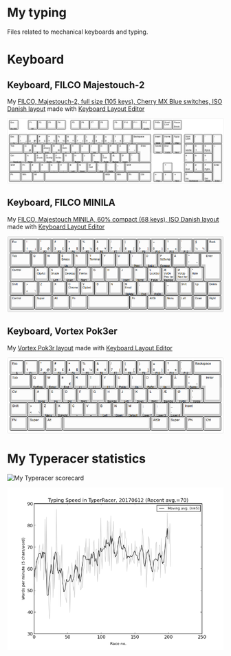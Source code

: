 
# My typing

Files related to mechanical keyboards and typing.

# Keyboard

## Keyboard, FILCO Majestouch-2

My [FILCO, Majestouch-2, full size (105 keys), Cherry MX Blue switches, ISO Danish layout](http://www.keyboard-layout-editor.com/##@_backcolor=#ffffff&name=FILCO,%20Majestouch-2,%20full%20size&author=Thomas%20B%C3%B8vith&switchMount=cherry&switchBrand=cherry&switchType=MX1A-E1xx;&@=Esc%0A%0A%0A%0ABootMd&_x:1;&=F1%0A%0A%0A%0AM1&=F2&=F3&=F4&_x:0.5;&=F5&=F6&=F7&=F8&_x:0.5;&=F9&=F10&=F11&=F12%0A%0A%0A%0AConfig&_x:0.25;&=PrtSc&=Scroll%20Lock&=Pause%0ABreak;&@_y:0.5;&=Esc%0A%0A%0A%0A%C2%BD&=!%0A1%0A%0A%C2%A1&=%22%0A2%0A%0A/@&=#%0A3%0A%0A%C2%A3&=%C2%A4%0A4%0A%0A$&=%25%0A5%0A%0A%C2%BD&=/&%0A6%0A%0A%C2%A5&=//%0A7%0A%0A%7B%0A%7B&=(%0A8%0A%0A%5B%0A%5B&=)%0A9%0A%0A%5D%0A%5D&=/=%0A0%0A%0A%7D%0A%7D&=?%0A+%0A%0A%C2%B1&=%27%0A%60%0A%0A%7C&_w:2;&=Backspace&_x:0.25;&=Insert%0A%0A%0A%0AMute&=Home%0A%0A%0A%0AVolUp&=PgUp%0A%0A%0A%0APlay&_x:0.25;&=Num%20Lock&=//&=*&=-;&@_w:1.5;&=Tab&=Q%0A%0A%0A/@&=W%0A%0A%0A%0A$&=E%0A%0A%0A%E2%82%AC%0AEnd%0A%0Aemacs&=R%0A%0A%0A%C2%AE%0A()&=T%0A%0A%0A%0A%7B%7D%0A%0Aterm&=Y%0A%0A%0A%0A%5B%5D&=U&=I%0A%0A%0A%0ATab&=O&=P%0A%0A%0A%0AUp&=%C3%85&=%5E%0A%22%0A%0A~&_x:0.25&w:1.25&h:2&w2:1.5&h2:1&x2:-0.25;&=Enter&_x:0.25;&=Delete%0A%0A%0A%0APrev&=End%0A%0A%0A%0AVolDn&_a:7;&=%0A%0A%0A%0ANext&_x:0.25&a:4;&=7%0AHome&=8%0A%E2%86%91&=9%0APgUp&_h:2;&=+;&@_w:1.75;&=Ctrl%0A%0A%0A%0ACapsLock&=A%0A%0A%0A%0AHome&=S%0A%0A%0A%0A%0A%0Ashade&=D%0A%0A%0A%0ADelete%0A%0Adesktp&=F%0A%0A%0A%0ARight%0A%0Afirefox&=G&=H%0A%0A%0A%0ABacksp&=J&=K%0A%0A%0A%0AHome&=L%0A%0A%0A%0APgUp%0A%0Alock&=%C3%86%0A%0A%0A%0ABacksp&=%C3%98%0A%0A%0A%0AInsert&=*%0A%27&_x:4.75;&=4%0A%E2%86%90&=5&=6%0A%E2%86%92;&@_w:1.25;&=Shift&=Fn&=Z%0A%0A%0A%0A%3C&=X%0A%0A%0A%0A%3E&=C%0A%0A%0A%0A%5C&=V%0A%0A%0A%0A//&=B%0A%0A%0A%0ALeft&=N%0A%0A%0A%0ADown&=M%0A%0A%0A%0A%0A%0Amail&=/;%0A,%0A%0A%0AEnd&=/:%0A.%0A%0A%0APgDn&=/_%0A-&_w:2.75;&=Shift&_x:1.25;&=%E2%86%91&_x:1.25;&=1%0AEnd&=2%0A%E2%86%93&=3%0APgDn&_h:2;&=Enter%0A%0A%0A%0AEnter;&@_w:1.25;&=Fn&_w:1.25;&=Win&_w:1.25;&=Alt&_a:7&w:6.25;&=&_a:4&w:1.25;&=AltGr&_w:1.25;&=Win&_w:1.25;&=Fn&_w:1.25;&=Ctrl&_x:0.25;&=%E2%86%90%0A%0A%0A%0APrev&=%E2%86%93&=%E2%86%92%0A%0A%0A%0ANext&_x:0.25&w:2;&=0%0AIns%0A%0A%0ABackspace&=,%0ADel%0A%0A%0ADelete) made with [Keyboard Layout Editor](http://www.keyboard-layout-editor.com/)

![My FILCO Majestouch-2 full size layout](keyboard_majestouch-2/keyboard-layout.png)

## Keyboard, FILCO MINILA

My [FILCO, Majestouch MINILA, 60% compact (68 keys), ISO Danish layout](http://www.keyboard-layout-editor.com/##@_name=FILCO%20Majestouch%20MINILA&author=Thomas%20B%C3%B8vith&notes=Super/_L+Alt/_L%20/:%20for%20application%20shortcuts%0A%0AControl/_L+Alt/_L/:%20for%20other%20shortcuts%0A%0AControl/_L+%C3%A6%C3%B8%20/:%20switch%20terminal%20tabs%0A%0AControl/_L+1234%20/:%20switch%20panel%20workshapes%0A%0AControl/_L+Alt/_L+1234%20/:%20move%20window%20to%20workspace%0A&switchMount=cherry;&@_f:2;&=Esc&=!%0A1%0A%0A%C2%A1%0AF1&=%22%0A2%0A%0A/@%0AF2&=#%0A3%0A%0A%C2%A3%0AF3&=%C2%A4%0A4%0A%0A$%0AF4&=%25%0A5%0A%0A%C2%BD%0AF5&=/&%0A6%0A%0A%C2%A5%0AF6&=//%0A7%0A%0A%7B%0AF7&=(%0A8%0A%0A%5B%0AF8&=)%0A9%0A%0A%5D%0AF9&=/=%0A0%0A%0A%7D%0AF10&=?%0A+%0A%0A%C2%B1%0AF11&=%27%0A%60%0A%0A%7C%0AF12&=%C2%A7%0A%C2%BD%0A%0A%C2%BE&=Back;&@_w:1.5;&=Tab&=Q&=W&=E%0A%0A%0A%0AUp%0A%0AEmacs&=R&=T%0A%0A%0A%0A%0A%0ATerminal&=Y&=U&=I%0A%0A%0A%0APrint&=O%0A%0A%0A%0AScLk&=P%0A%0A%0A%0ACompse%0A%0AScDump&=%C3%85&=%5E%0A%22%0A%0A~&_x:0.25&w:1.25&h:2&h2:1&x2:-0.25;&=Enter;&@_w:1.75;&=Control&=A%0A%0A%0A%0A%0A%0AClipAct&=S%0A%0A%0A%0ALeft%0A%0AShade&=D%0A%0A%0A%0ADown%0A%0ADesktop&=F%0A%0A%0A%0ARight%0A%0AFirefox&=G&=H&=J%0A%0A%0A%0AInsert&=K%0A%0A%0A%0AHome&=L%0A%0A%0A%0APgUp%0A%0ALockScr&=%C3%86%0APrev%20ter%0A%0A%0ABackSp%0A%0AVolDn&=%C3%98%0ANext%20ter%0A%0A%0A%0A%0AVolUp&=*%0A%27%0A%0A%0A%0A%0AMute;&@=Shift&=%3E%0A%3C%0A%0A%5C&=Z&=X&=C%0A%0A%0A%0A%0A%0AChrome&=V%0A%0A%0A%0A%0A%0AClipbrd&=B&=N&=M%0A%0A%0A%0ADelete%0A%0AEmail&=/;%0A.%0A%0A%0AEnd&=/:%0A.%0A%0A%0APgDn&=/_%0A-&=Shift&=Up&=Delete;&@_w:1.75;&=Control&_w:1.25;&=Super&_w:1.25;&=Alt&_w:1.25;&=Fn&_a:7&w:3;&=&_a:4&w:1.25;&=Fn&_w:1.25;&=AltGr&=Menu&=Left&=Down&=Right) made with [Keyboard Layout Editor](http://www.keyboard-layout-editor.com/)

![My FILCO MINILA layout](keyboard_minila/keyboard-layout.png)

## Keyboard, Vortex Pok3er

My [Vortex Pok3r layout](http://www.keyboard-layout-editor.com/##@_backcolor=#ffffff&name=Pok3r&author=Thomas%20B%C3%B8vith&notes=Vortex%20KBC%20Pok3r,%20black%20with%20backlight,%20red%20Cherry%20MX%20switches.&switchMount=cherry&switchBrand=cherry&switchType=MX1A-L1xx&pcb:true;&@=Esc%0A%0A%0A%0A$&=!%0A1%0A%0A%0AF1&=%22%0A2%0A%0A/@%0AF2&=#%0A3%0A%0A%C2%A3%0AF3&=%C2%A4%0A4%0A%0A$%0AF4&=%25%0A5%0A%0A%C2%BD%0AF5&=/&%0A6%0A%0A%C2%A5%0AF6&=//%0A7%0A%0A%7B%0AF7&=(%0A8%0A%0A%5B%0AF8&=)%0A9%0A%0A%5D%0AF9&=/=%0A0%0A%0A%7D%0AF10&=?%0A+%0A%0A%C2%B1%0AF11&=%60%0A%27%0A%0A%7C%0AF12&_w:2;&=Backspace;&@_w:1.5;&=Tab&=Q%0A%0A%0A%0AScrDmp&=W%0A%0A%0A%0AEnter&=E%0A%0A%0A%E2%82%AC%0AEnd&=R%0A%0A%0A%0A(%20)&=T%0A%0A%0A%0A%7B%20%7D&=Y%0A%0A%0A%0A%5B%20%5D&=U%0A%0A%0A%0APgUp&=I%0A%0A%0A%0AUp&=O%0A%0A%0A%0APgDn&=P%0A%0A%0A%0AUp&=%C3%85%0A%0A%0A%0A%7C&=%5E%0A%22%0A%0A~%0AComp&_x:0.25&w:1.25&w2:1.5&x2:-0.25;&=Enter;&@_w:1.75;&=Ctrl&=A%0A%0A%0A%0AHome&=S%0A%0A%0A%0AIns&=D%0A%0A%0A%0ADel&=F%0A%0A%0A%0ARight&=G%0A%0A%0A%0A//&=H%0A%0A%0A%0ABackSp&=J%0A%0A%0A%0ALeft&=K%0A%0A%0A%0ADown&=L%0A%0A%0A%0ARight&=%C3%86%0A%0A%0A%0ABackSp&=%C3%98%0A%0A%0A%0AVolDn&=*%0A%27%0A%0A%0AVolUp;&@_w:1.25;&=Shift&=%3E%0A%3C%0A%0A%5C&=Z%0A%0A%0A%0AMenu&=X%0A%0A%0A%0ABcklight&=C%0A%0A%0A%0A~&=V%0A%0A%0A%0A%E2%80%93&=B%0A%0A%0A%0ALeft&=N%0A%0A%0A%0ADown&=M%0A%0A%0A%0ADefault&=/;%0A,%0A%0A%0ALayer%202&=/:%0A.%0A%0A%0ALayer%203&=/_%0A-%0A%0A%0ALayer%204&_w:2.75;&=Shift;&@_w:1.25;&=FN&_w:1.25;&=Super&_w:1.25;&=Alt&_a:7&w:6.25;&=&_a:4&w:1.25;&=AltGr&_w:1.25;&=Super&_w:1.25;&=PN&_w:1.25;&=Ctrl) made with [Keyboard Layout Editor](http://www.keyboard-layout-editor.com/)

![My Pok3r layout](keyboard_pok3r/keyboard-layout.png)

# My Typeracer statistics

![My Typeracer scorecard](http://data.typeracer.com/misc/badge?user=skrivemaskinen)

![My Typeracer statistics](mytyperacer/plot/newest.png)

